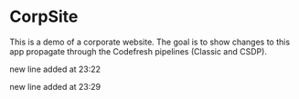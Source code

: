 # CorpSite

This is a demo of a corporate website. The goal is to show changes to this app propagate through the Codefresh pipelines (Classic and CSDP).

new line added at 23:22

new line added at 23:29
